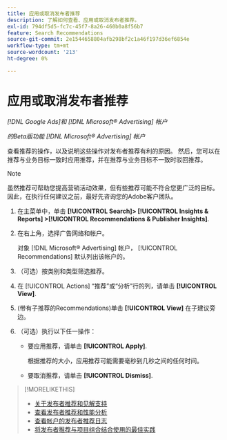 ```yaml
---
title: 应用或取消发布者推荐
description: 了解如何查看、应用或取消发布者推荐。
exl-id: 794df5d5-fc7c-45f7-8a26-460b0a8f56b7
feature: Search Recommendations
source-git-commit: 2e1544658804afb298bf2c1a46f197d36ef6854e
workflow-type: tm+mt
source-wordcount: '213'
ht-degree: 0%

---
```


# 应用或取消发布者推荐

*[!DNL Google Ads]和 [!DNL Microsoft® Advertising] 帐户*

*的Beta版功能 [!DNL Microsoft® Advertising] 帐户*

查看推荐的操作，以及说明这些操作对发布者推荐有利的原因。 然后，您可以在推荐与业务目标一致时应用推荐，并在推荐与业务目标不一致时驳回推荐。

>[!NOTE]
>
>虽然推荐可帮助您提高营销活动效果，但有些推荐可能不符合您更广泛的目标。 因此，在执行任何建议之前，最好先咨询您的Adobe客户团队。

1. 在主菜单中，单击 **[!UICONTROL Search]> [!UICONTROL Insights & Reports] >[!UICONTROL Recommendations & Publisher Insights]**.

1. 在右上角，选择广告网络和帐户。

   对象 [!DNL Microsoft® Advertising] 帐户， [!UICONTROL Recommendations] 默认列出该帐户的。

1. （可选）按类别和类型筛选推荐。

1. 在 [!UICONTROL Actions] “推荐”或“分析”行的列，请单击 **[!UICONTROL View]**.

1. (带有子推荐的Recommendations)单击 **[!UICONTROL View]** 在子建议旁边。

1. （可选）执行以下任一操作：

   * 要应用推荐，请单击 **[!UICONTROL Apply]**.

     根据推荐的大小，应用推荐可能需要毫秒到几秒之间的任何时间。

   * 要取消推荐，请单击 **[!UICONTROL Dismiss]**.

>[!MORELIKETHIS]
>
>* [关于发布者推荐和见解支持](recommendation-support.md)
>* [查看发布者推荐和性能分析](recommendation-view.md)
>* [查看帐户的发布者推荐日志](recommendation-view-log.md)
>* [将发布者推荐与项目组合结合使用的最佳实践](recommendation-best-practices.md)

